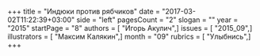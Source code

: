 +++
title = "Индюки против рябчиков"
date = "2017-03-02T11:22:39+03:00"
side = "left"
pagesCount = "2"
slogan = ""
year = "2015"
startPage = "8"
authors = [ "Игорь Акулич",]
issues = [ "2015_09",]
illustrators = [ "Максим Калякин",]
month = "09"
rubrics = [ "Улыбнись",]
+++

